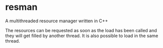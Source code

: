 # resman
A multithreaded resource manager written in C++

The resources can be requested as soon as the load has been called and they will get filled by another thread.
It is also possible to load in the same thread.
